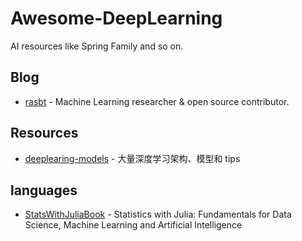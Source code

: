 # Awesome-DeepLearning
AI resources like Spring Family and so on.

## Blog
* [rasbt](https://github.com/rasbt.git) - Machine Learning researcher & open source contributor. 


## Resources
* [deeplearing-models](https://github.com/rasbt/deeplearning-models) - 大量深度学习架构、模型和 tips

## languages
* [StatsWithJuliaBook](https://github.com/h-Klok/StatsWithJuliaBook) - Statistics with Julia: Fundamentals for Data Science, Machine Learning and Artificial Intelligence



